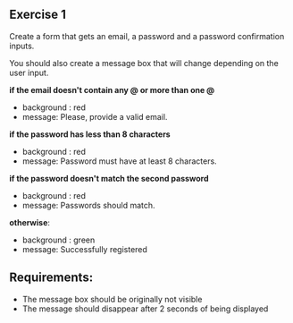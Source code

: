 ## Exercise 1

Create a form that gets an email, a password and a password confirmation inputs.

You should also create a message box that will change depending on the user input.

**if the email doesn't contain any @ or more than one @**

- background : red
- message: Please, provide a valid email.

**if the password has less than 8 characters**

- background : red
- message: Password must have at least 8 characters.

**if the password doesn't match the second password**

- background : red
- message: Passwords should match.

**otherwise**:

- background : green
- message: Successfully registered

## Requirements:

- The message box should be originally not visible
- The message should disappear after 2 seconds of being displayed